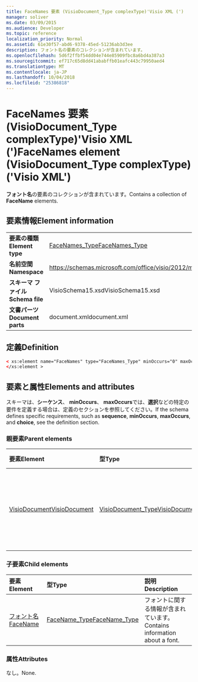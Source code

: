 ```yaml
---
title: FaceNames 要素 (VisioDocument_Type complexType)'Visio XML (')
manager: soliver
ms.date: 03/09/2015
ms.audience: Developer
ms.topic: reference
localization_priority: Normal
ms.assetid: 61e30f57-abd6-9378-45ed-51236ab3d3ee
description: フォント名の要素のコレクションが含まれています。
ms.openlocfilehash: 5d6f2ffbf54dd04e744e85909fbc8a6bd4a387a3
ms.sourcegitcommit: ef717c65d8dd41ababffb01eafc443c79950aed4
ms.translationtype: MT
ms.contentlocale: ja-JP
ms.lasthandoff: 10/04/2018
ms.locfileid: "25386818"
---
```

# <a name="facenames-element-visiodocumenttype-complextype-visio-xml"></a><span data-ttu-id="91c20-103">FaceNames 要素 (VisioDocument_Type complexType)'Visio XML (')</span><span class="sxs-lookup"><span data-stu-id="91c20-103">FaceNames element (VisioDocument_Type complexType) ('Visio XML')</span></span>

<span data-ttu-id="91c20-104">**フォント名**の要素のコレクションが含まれています。</span><span class="sxs-lookup"><span data-stu-id="91c20-104">Contains a collection of **FaceName** elements.</span></span> 
  
## <a name="element-information"></a><span data-ttu-id="91c20-105">要素情報</span><span class="sxs-lookup"><span data-stu-id="91c20-105">Element information</span></span>

|||
|:-----|:-----|
|<span data-ttu-id="91c20-106">**要素の種類**</span><span class="sxs-lookup"><span data-stu-id="91c20-106">**Element type**</span></span> <br/> |[<span data-ttu-id="91c20-107">FaceNames_Type</span><span class="sxs-lookup"><span data-stu-id="91c20-107">FaceNames_Type</span></span>](facenames_type-complextypevisio-xml.md) <br/> |
|<span data-ttu-id="91c20-108">**名前空間**</span><span class="sxs-lookup"><span data-stu-id="91c20-108">**Namespace**</span></span> <br/> |https://schemas.microsoft.com/office/visio/2012/main  <br/> |
|<span data-ttu-id="91c20-109">**スキーマ ファイル**</span><span class="sxs-lookup"><span data-stu-id="91c20-109">**Schema file**</span></span> <br/> |<span data-ttu-id="91c20-110">VisioSchema15.xsd</span><span class="sxs-lookup"><span data-stu-id="91c20-110">VisioSchema15.xsd</span></span>  <br/> |
|<span data-ttu-id="91c20-111">**文書パーツ**</span><span class="sxs-lookup"><span data-stu-id="91c20-111">**Document parts**</span></span> <br/> |<span data-ttu-id="91c20-112">document.xml</span><span class="sxs-lookup"><span data-stu-id="91c20-112">document.xml</span></span>  <br/> |
   
## <a name="definition"></a><span data-ttu-id="91c20-113">定義</span><span class="sxs-lookup"><span data-stu-id="91c20-113">Definition</span></span>

```XML
< xs:element name="FaceNames" type="FaceNames_Type" minOccurs="0" maxOccurs="1" >
</xs:element >
```

## <a name="elements-and-attributes"></a><span data-ttu-id="91c20-114">要素と属性</span><span class="sxs-lookup"><span data-stu-id="91c20-114">Elements and attributes</span></span>

<span data-ttu-id="91c20-115">スキーマは、**シーケンス**、 **minOccurs**、 **maxOccurs**では、**選択**などの特定の要件を定義する場合は、定義のセクションを参照してください。</span><span class="sxs-lookup"><span data-stu-id="91c20-115">If the schema defines specific requirements, such as **sequence**, **minOccurs**, **maxOccurs**, and **choice**, see the definition section.</span></span> 
  
### <a name="parent-elements"></a><span data-ttu-id="91c20-116">親要素</span><span class="sxs-lookup"><span data-stu-id="91c20-116">Parent elements</span></span>

|<span data-ttu-id="91c20-117">**要素**</span><span class="sxs-lookup"><span data-stu-id="91c20-117">**Element**</span></span>|<span data-ttu-id="91c20-118">**型**</span><span class="sxs-lookup"><span data-stu-id="91c20-118">**Type**</span></span>|<span data-ttu-id="91c20-119">**説明**</span><span class="sxs-lookup"><span data-stu-id="91c20-119">**Description**</span></span>|
|:-----|:-----|:-----|
|[<span data-ttu-id="91c20-120">VisioDocument</span><span class="sxs-lookup"><span data-stu-id="91c20-120">VisioDocument</span></span>](visiodocument-elementvisio-xml.md) <br/> |[<span data-ttu-id="91c20-121">VisioDocument_Type</span><span class="sxs-lookup"><span data-stu-id="91c20-121">VisioDocument_Type</span></span>](visiodocument_type-complextypevisio-xml.md) <br/> |<span data-ttu-id="91c20-122">Microsoft Visio ドキュメントのルート要素です。</span><span class="sxs-lookup"><span data-stu-id="91c20-122">The root element of a Microsoft Visio document.</span></span>  <br/> |
   
### <a name="child-elements"></a><span data-ttu-id="91c20-123">子要素</span><span class="sxs-lookup"><span data-stu-id="91c20-123">Child elements</span></span>

|<span data-ttu-id="91c20-124">**要素**</span><span class="sxs-lookup"><span data-stu-id="91c20-124">**Element**</span></span>|<span data-ttu-id="91c20-125">**型**</span><span class="sxs-lookup"><span data-stu-id="91c20-125">**Type**</span></span>|<span data-ttu-id="91c20-126">**説明**</span><span class="sxs-lookup"><span data-stu-id="91c20-126">**Description**</span></span>|
|:-----|:-----|:-----|
|[<span data-ttu-id="91c20-127">フォント名</span><span class="sxs-lookup"><span data-stu-id="91c20-127">FaceName</span></span>](facename-element-facenames_type-complextypevisio-xml.md) <br/> |[<span data-ttu-id="91c20-128">FaceName_Type</span><span class="sxs-lookup"><span data-stu-id="91c20-128">FaceName_Type</span></span>](facename_type-complextypevisio-xml.md) <br/> |<span data-ttu-id="91c20-129">フォントに関する情報が含まれています。</span><span class="sxs-lookup"><span data-stu-id="91c20-129">Contains information about a font.</span></span>  <br/> |
   
### <a name="attributes"></a><span data-ttu-id="91c20-130">属性</span><span class="sxs-lookup"><span data-stu-id="91c20-130">Attributes</span></span>

<span data-ttu-id="91c20-131">なし。</span><span class="sxs-lookup"><span data-stu-id="91c20-131">None.</span></span>
  

